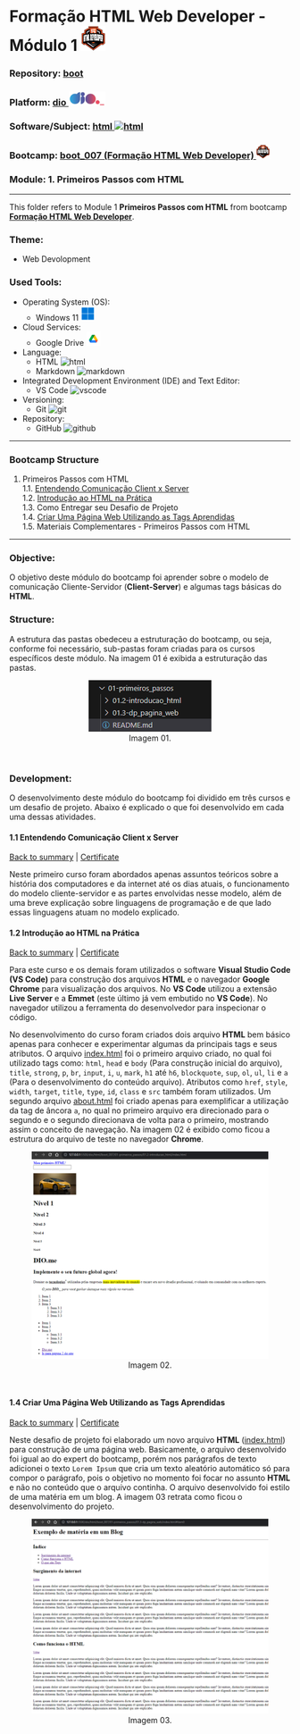 # Formação HTML Web Developer - Módulo 1   <img src="../0-aux/logo_boot.png" alt="boot_007" width="auto" height="45">

### Repository: [boot](../../../../)   
### Platform: <a href="../../../">dio   <img src="https://github.com/PedroHeeger/main/blob/main/0-aux/logos/plataforma/dio.jpeg" alt="dio" width="auto" height="25"></a>   
### Software/Subject: <a href="../../">html   <img src="https://cdn.jsdelivr.net/gh/devicons/devicon/icons/html5/html5-original.svg" alt="html" width="auto" height="25"></a>
### Bootcamp: <a href="../">boot_007 (Formação HTML Web Developer)   <img src="../0-aux/logo_boot.png" alt="boot_007" width="auto" height="25"></a>
### Module: 1. Primeiros Passos com HTML 

---

This folder refers to Module 1 **Primeiros Passos com HTML** from bootcamp [**Formação HTML Web Developer**](../).

### Theme:
- Web Devolopment

### Used Tools:
- Operating System (OS): 
  - Windows 11 <img src="https://github.com/PedroHeeger/main/blob/main/0-aux/logos/software/windows11.png" alt="windows11" width="auto" height="25">
- Cloud Services:
  - Google Drive <img src="https://github.com/PedroHeeger/main/blob/main/0-aux/logos/software/google_drive.png" alt="google_drive" width="auto" height="25">
- Language:
  - HTML   <img src="https://cdn.jsdelivr.net/gh/devicons/devicon/icons/html5/html5-original.svg" alt="html" width="auto" height="25">
  - Markdown   <img src="https://cdn.jsdelivr.net/gh/devicons/devicon/icons/markdown/markdown-original.svg" alt="markdown" width="auto" height="25">
- Integrated Development Environment (IDE) and Text Editor:
  - VS Code   <img src="https://cdn.jsdelivr.net/gh/devicons/devicon/icons/vscode/vscode-original.svg" alt="vscode" width="auto" height="25">
- Versioning: 
  - Git   <img src="https://cdn.jsdelivr.net/gh/devicons/devicon/icons/git/git-original.svg" alt="git" width="auto" height="25">
- Repository:
  - GitHub   <img src="https://cdn.jsdelivr.net/gh/devicons/devicon/icons/github/github-original.svg" alt="github" width="auto" height="25">

---

### Bootcamp Structure
1. <a name="item1">Primeiros Passos com HTML</a>   
  1.1. <a href="#item1.1">Entendendo Comunicação Client x Server</a>  
  1.2. <a href="#item1.2">Introdução ao HTML na Prática</a>   
  1.3. Como Entregar seu Desafio de Projeto   
  1.4. <a href="#item1.4">Criar Uma Página Web Utilizando as Tags Aprendidas</a>   
  1.5. Materiais Complementares - Primeiros Passos com HTML  

---

### Objective:
O objetivo deste módulo do bootcamp foi aprender sobre o modelo de comunicação Cliente-Servidor (**Client-Server**) e algumas tags básicas do **HTML**.

### Structure:
A estrutura das pastas obedeceu a estruturação do bootcamp, ou seja, conforme foi necessário, sub-pastas foram criadas para os cursos específicos deste módulo. Na imagem 01 é exibida a estruturação das pastas. 

<div align="Center"><figure>
    <img src="../0-aux/md1-img01.png" alt="img01"><br>
    <figcaption>Imagem 01.</figcaption>
</figure></div><br>

### Development:
O desenvolvimento deste módulo do bootcamp foi dividido em três cursos e um desafio de projeto. Abaixo é explicado o que foi desenvolvido em cada uma dessas atividades.

<a name="item1.1"><h4>1.1 Entendendo Comunicação Client x Server</h4></a>[Back to summary](#item1) | <a href="https://github.com/PedroHeeger/main/blob/main/cert_ti/04-curso/programming/html/(23-08-23)%20Entendendo%20Comunica%C3%A7%C3%A3o%20Client%20x%20Server%20PH%20DIO.pdf">Certificate</a>

Neste primeiro curso foram abordados apenas assuntos teóricos sobre a história dos computadores e da internet até os dias atuais, o funcionamento do modelo cliente-servidor e as partes envolvidas nesse modelo, além de uma breve explicação sobre linguagens de programação e de que lado essas linguagens atuam no modelo explicado.

<a name="item1.2"><h4>1.2 Introdução ao HTML na Prática</h4></a>[Back to summary](#item1) | <a href="https://github.com/PedroHeeger/main/blob/main/cert_ti/04-curso/programming/html/(23-08-23)%20Introdu%C3%A7%C3%A3o%20ao%20HTML%20na%20Pr%C3%A1tica%20PH%20DIO.pdf">Certificate</a>

Para este curso e os demais foram utilizados o software **Visual Studio Code (VS Code)** para construção dos arquivos **HTML** e o navegador **Google Chrome** para visualização dos arquivos. No **VS Code** utilizou a extensão **Live Server** e  a **Emmet** (este último já vem embutido no **VS Code**). No navegador utilizou a ferramenta do desenvolvedor para inspecionar o código.

No desenvolvimento do curso foram criados dois arquivo **HTML** bem básico apenas para conhecer e experimentar algumas da principais tags e seus atributos. O arquivo [index.html](./01.2-introducao_html/index.html) foi o primeiro arquivo criado, no qual foi utilizado tags como: `html`, `head` e `body` (Para construção inicial do arquivo), `title`, `strong`, `p`, `br`, `input`, `i`, `u`, `mark`, `h1` até `h6`, `blockquote`, `sup`, `ol`, `ul`, `li` e `a` (Para o desenvolvimento do conteúdo arquivo). Atributos como `href`, `style`, `width`, `target`, `title`, `type`, `id`, `class` e `src` também foram utilizados. Um segundo arquivo [about.html](./01.2-introducao_html/about.html) foi criado apenas para exemplificar a utilização da tag de âncora `a`, no qual no primeiro arquivo era direcionado para o segundo e o segundo direcionava de volta para o primeiro, mostrando assim o conceito de navegação. Na imagem 02 é exibido como ficou a estrutura do arquivo de teste no navegador **Chrome**.

<div align="Center"><figure>
    <img src="../0-aux/md1-img02.png" alt="img02"><br>
    <figcaption>Imagem 02.</figcaption>
</figure></div><br>

<a name="item1.4"><h4>1.4 Criar Uma Página Web Utilizando as Tags Aprendidas</h4></a>[Back to summary](#item1) | <a href="https://github.com/PedroHeeger/main/blob/main/cert_ti/04-curso/programming/html/(23-08-23)%20Criar%20uma%20P%C3%A1gina%20Web...%20PH%20DIO.pdf">Certificate</a>

Neste desafio de projeto foi elaborado um novo arquivo **HTML** ([index.html](./01.3-dp_pagina_web/index.html)) para construção de uma página web. Basicamente, o arquivo desenvolvido foi igual ao do expert do bootcamp, porém nos parágrafos de texto adicionei o texto `Lorem Ipsum` que cria um texto aleatório automático só para compor o parágrafo, pois o objetivo no momento foi focar no assunto **HTML** e não no conteúdo que o arquivo continha. O arquivo desenvolvido foi estilo de uma matéria em um blog. A imagem 03 retrata como ficou o desenvolvimento do projeto.

<div align="Center"><figure>
    <img src="../0-aux/md1-img03.png" alt="img03"><br>
    <figcaption>Imagem 03.</figcaption>
</figure></div><br>
